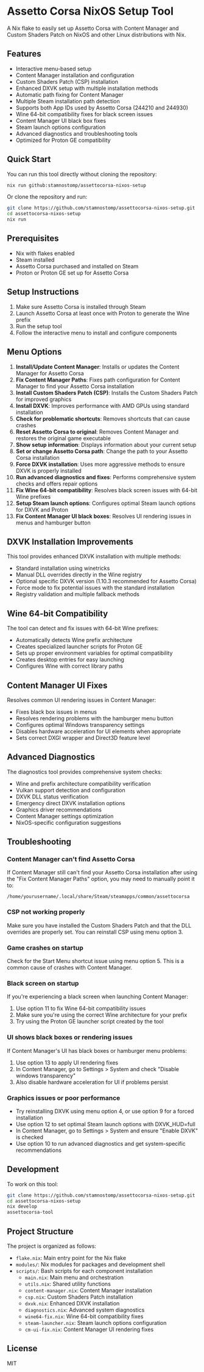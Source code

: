 # Assetto Corsa NixOS Setup Tool

A Nix flake to easily set up Assetto Corsa with Content Manager and Custom Shaders Patch on NixOS and other Linux distributions with Nix.

## Features

- Interactive menu-based setup
- Content Manager installation and configuration
- Custom Shaders Patch (CSP) installation
- Enhanced DXVK setup with multiple installation methods
- Automatic path fixing for Content Manager
- Multiple Steam installation path detection
- Supports both App IDs used by Assetto Corsa (244210 and 244930)
- Wine 64-bit compatibility fixes for black screen issues
- Content Manager UI black box fixes
- Steam launch options configuration
- Advanced diagnostics and troubleshooting tools
- Optimized for Proton GE compatibility

## Quick Start

You can run this tool directly without cloning the repository:

```bash
nix run github:stamnostomp/assettocorsa-nixos-setup
```

Or clone the repository and run:

```bash
git clone https://github.com/stamnostomp/assettocorsa-nixos-setup.git
cd assettocorsa-nixos-setup
nix run
```

## Prerequisites

- Nix with flakes enabled
- Steam installed
- Assetto Corsa purchased and installed on Steam
- Proton or Proton GE set up for Assetto Corsa

## Setup Instructions

1. Make sure Assetto Corsa is installed through Steam
2. Launch Assetto Corsa at least once with Proton to generate the Wine prefix
3. Run the setup tool
4. Follow the interactive menu to install and configure components

## Menu Options

1. **Install/Update Content Manager**: Installs or updates the Content Manager for Assetto Corsa
2. **Fix Content Manager Paths**: Fixes path configuration for Content Manager to find your Assetto Corsa installation
3. **Install Custom Shaders Patch (CSP)**: Installs the Custom Shaders Patch for improved graphics
4. **Install DXVK**: Improves performance with AMD GPUs using standard installation
5. **Check for problematic shortcuts**: Removes shortcuts that can cause crashes
6. **Reset Assetto Corsa to original**: Removes Content Manager and restores the original game executable
7. **Show setup information**: Displays information about your current setup
8. **Set or change Assetto Corsa path**: Change the path to your Assetto Corsa installation
9. **Force DXVK installation**: Uses more aggressive methods to ensure DXVK is properly installed
10. **Run advanced diagnostics and fixes**: Performs comprehensive system checks and offers repair options
11. **Fix Wine 64-bit compatibility**: Resolves black screen issues with 64-bit Wine prefixes
12. **Setup Steam launch options**: Configures optimal Steam launch options for DXVK and Proton
13. **Fix Content Manager UI black boxes**: Resolves UI rendering issues in menus and hamburger button

## DXVK Installation Improvements

This tool provides enhanced DXVK installation with multiple methods:
- Standard installation using winetricks
- Manual DLL overrides directly in the Wine registry
- Optional specific DXVK version (1.10.3 recommended for Assetto Corsa)
- Force mode to fix potential issues with the standard installation
- Registry validation and multiple fallback methods

## Wine 64-bit Compatibility

The tool can detect and fix issues with 64-bit Wine prefixes:
- Automatically detects Wine prefix architecture
- Creates specialized launcher scripts for Proton GE
- Sets up proper environment variables for optimal compatibility
- Creates desktop entries for easy launching
- Configures Wine with correct library paths

## Content Manager UI Fixes

Resolves common UI rendering issues in Content Manager:
- Fixes black box issues in menus
- Resolves rendering problems with the hamburger menu button
- Configures optimal Windows transparency settings
- Disables hardware acceleration for UI elements when appropriate
- Sets correct DXGI wrapper and Direct3D feature level

## Advanced Diagnostics

The diagnostics tool provides comprehensive system checks:
- Wine and prefix architecture compatibility verification
- Vulkan support detection and configuration
- DXVK DLL status verification
- Emergency direct DXVK installation options
- Graphics driver recommendations
- Content Manager settings optimization
- NixOS-specific configuration suggestions

## Troubleshooting

### Content Manager can't find Assetto Corsa

If Content Manager still can't find your Assetto Corsa installation after using the "Fix Content Manager Paths" option, you may need to manually point it to:

```
/home/yourusername/.local/share/Steam/steamapps/common/assettocorsa
```

### CSP not working properly

Make sure you have installed the Custom Shaders Patch and that the DLL overrides are properly set. You can reinstall CSP using menu option 3.

### Game crashes on startup

Check for the Start Menu shortcut issue using menu option 5. This is a common cause of crashes with Content Manager.

### Black screen on startup

If you're experiencing a black screen when launching Content Manager:
1. Use option 11 to fix Wine 64-bit compatibility issues
2. Make sure you're using the correct Wine architecture for your prefix
3. Try using the Proton GE launcher script created by the tool

### UI shows black boxes or rendering issues

If Content Manager's UI has black boxes or hamburger menu problems:
1. Use option 13 to apply UI rendering fixes
2. In Content Manager, go to Settings > System and check "Disable windows transparency"
3. Also disable hardware acceleration for UI if problems persist

### Graphics issues or poor performance

- Try reinstalling DXVK using menu option 4, or use option 9 for a forced installation
- Use option 12 to set optimal Steam launch options with DXVK_HUD=full
- In Content Manager, go to Settings > System and ensure "Enable DXVK" is checked
- Use option 10 to run advanced diagnostics and get system-specific recommendations

## Development

To work on this tool:

```bash
git clone https://github.com/stamnostomp/assettocorsa-nixos-setup.git
cd assettocorsa-nixos-setup
nix develop
assettocorsa-tool
```

## Project Structure

The project is organized as follows:
- `flake.nix`: Main entry point for the Nix flake
- `modules/`: Nix modules for packages and development shell
- `scripts/`: Bash scripts for each component installation
  - `main.nix`: Main menu and orchestration
  - `utils.nix`: Shared utility functions
  - `content-manager.nix`: Content Manager installation
  - `csp.nix`: Custom Shaders Patch installation
  - `dxvk.nix`: Enhanced DXVK installation
  - `diagnostics.nix`: Advanced system diagnostics
  - `wine64-fix.nix`: Wine 64-bit compatibility fixes
  - `steam-launcher.nix`: Steam launch options configuration
  - `cm-ui-fix.nix`: Content Manager UI rendering fixes

## License

MIT
